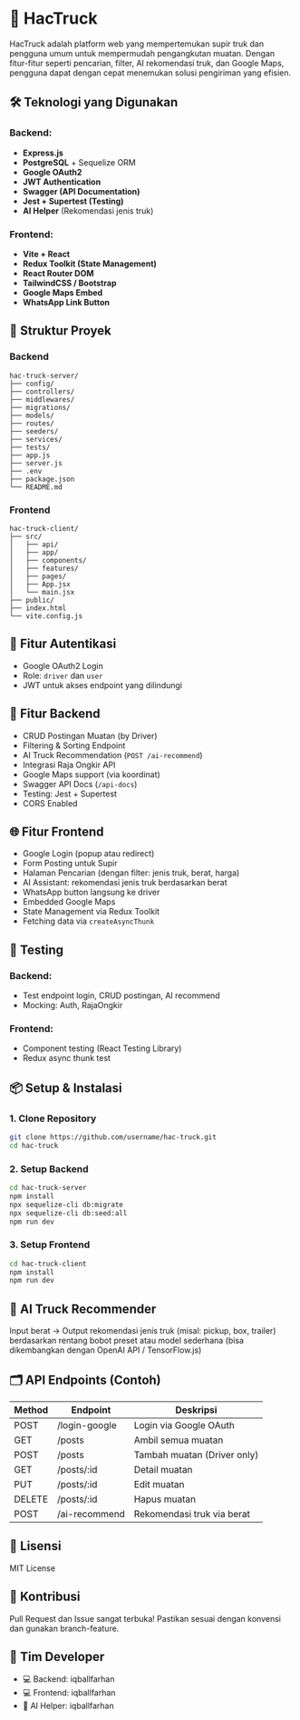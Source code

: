 # 🚛 HacTruck

HacTruck adalah platform web yang mempertemukan supir truk dan pengguna umum untuk mempermudah pengangkutan muatan. Dengan fitur-fitur seperti pencarian, filter, AI rekomendasi truk, dan Google Maps, pengguna dapat dengan cepat menemukan solusi pengiriman yang efisien.

## 🛠️ Teknologi yang Digunakan

### Backend:
- **Express.js**
- **PostgreSQL** + Sequelize ORM
- **Google OAuth2**
- **JWT Authentication**
- **Swagger (API Documentation)**
- **Jest + Supertest (Testing)**
- **AI Helper** (Rekomendasi jenis truk)

### Frontend:
- **Vite + React**
- **Redux Toolkit (State Management)**
- **React Router DOM**
- **TailwindCSS / Bootstrap**
- **Google Maps Embed**
- **WhatsApp Link Button**

## 📁 Struktur Proyek

### Backend
```
hac-truck-server/
├── config/
├── controllers/
├── middlewares/
├── migrations/
├── models/
├── routes/
├── seeders/
├── services/
├── tests/
├── app.js
├── server.js
├── .env
├── package.json
└── README.md
```

### Frontend
```
hac-truck-client/
├── src/
│   ├── api/
│   ├── app/
│   ├── components/
│   ├── features/
│   ├── pages/
│   ├── App.jsx
│   └── main.jsx
├── public/
├── index.html
└── vite.config.js
```

## 🔐 Fitur Autentikasi
- Google OAuth2 Login
- Role: `driver` dan `user`
- JWT untuk akses endpoint yang dilindungi

## 🚚 Fitur Backend
- CRUD Postingan Muatan (by Driver)
- Filtering & Sorting Endpoint
- AI Truck Recommendation (`POST /ai-recommend`)
- Integrasi Raja Ongkir API
- Google Maps support (via koordinat)
- Swagger API Docs (`/api-docs`)
- Testing: Jest + Supertest
- CORS Enabled

## 🌐 Fitur Frontend
- Google Login (popup atau redirect)
- Form Posting untuk Supir
- Halaman Pencarian (dengan filter: jenis truk, berat, harga)
- AI Assistant: rekomendasi jenis truk berdasarkan berat
- WhatsApp button langsung ke driver
- Embedded Google Maps
- State Management via Redux Toolkit
- Fetching data via `createAsyncThunk`

## 🧪 Testing

### Backend:
- Test endpoint login, CRUD postingan, AI recommend
- Mocking: Auth, RajaOngkir

### Frontend:
- Component testing (React Testing Library)
- Redux async thunk test

## 📦 Setup & Instalasi

### 1. Clone Repository
```bash
git clone https://github.com/username/hac-truck.git
cd hac-truck
```

### 2. Setup Backend
```bash
cd hac-truck-server
npm install
npx sequelize-cli db:migrate
npx sequelize-cli db:seed:all
npm run dev
```

### 3. Setup Frontend
```bash
cd hac-truck-client
npm install
npm run dev
```

## 🧠 AI Truck Recommender
Input berat → Output rekomendasi jenis truk (misal: pickup, box, trailer) berdasarkan rentang bobot preset atau model sederhana (bisa dikembangkan dengan OpenAI API / TensorFlow.js)

## 🗂️ API Endpoints (Contoh)
| Method | Endpoint              | Deskripsi                    |
|--------|-----------------------|------------------------------|
| POST   | /login-google         | Login via Google OAuth       |
| GET    | /posts                | Ambil semua muatan           |
| POST   | /posts                | Tambah muatan (Driver only) |
| GET    | /posts/:id            | Detail muatan                |
| PUT    | /posts/:id            | Edit muatan                  |
| DELETE | /posts/:id            | Hapus muatan                 |
| POST   | /ai-recommend         | Rekomendasi truk via berat   |

## 📄 Lisensi
MIT License

## 🙌 Kontribusi
Pull Request dan Issue sangat terbuka! Pastikan sesuai dengan konvensi dan gunakan branch-feature.

## 📍 Tim Developer
- 💻 Backend: iqballfarhan
- 💻 Frontend: iqballfarhan
- 🧠 AI Helper: iqballfarhan
